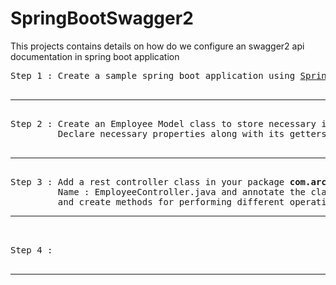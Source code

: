 # SpringBootSwagger2
This projects contains details on how do we configure an swagger2 api documentation in spring boot application

<pre>
Step 1 : Create a sample spring boot application using <a href="https://start.spring.io/">Spring Initilizr</a>

<hr/>
Step 2 : Create an Employee Model class to store necessary information.
         Declare necessary properties along with its getters and setters

<hr/>
Step 3 : Add a rest controller class in your package <b>com.arcagile.springbootswagger2</b>
         Name : EmployeeController.java and annotate the class with @RestController
         and create methods for performing different operations
<hr/>

Step 4 :

<hr/>
</pre>
